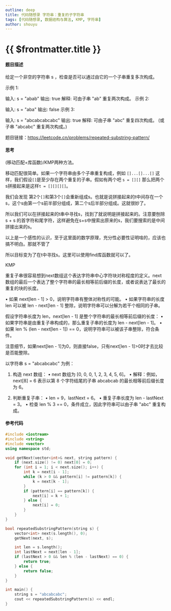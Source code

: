```yaml
---
outline: deep
title: 代码随想录 字符串：重复的子字符串
tags: [代码随想录, 数据结构与算法, KMP, 字符串]
author: shouyu
---
```


# {{ $frontmatter.title }}

#### 题目描述

给定一个非空的字符串 s ，检查是否可以通过由它的一个子串重复多次构成。

示例 1:

输入: s = "abab"
输出: true
解释: 可由子串 "ab" 重复两次构成。
示例 2:

输入: s = "aba"
输出: false
示例 3:

输入: s = "abcabcabcabc"
输出: true
解释: 可由子串 "abc" 重复四次构成。 (或子串 "abcabc" 重复两次构成。)

题目链接：https://leetcode.cn/problems/repeated-substring-pattern/

#### 思考

(移动匹配+库函数)/KMP两种方法。

移动匹配很简单。如果一个字符串由多个子串重复构成，例如 `[]...[]...[]` 这样，我们假设`[]`是至少存在两个重复的子串。假如有两个吧 `s = [][]` 那么把两个s拼接起来是这样`t = [][][][]`。

我们会发现 第2个`[]`和第3个`[]`会重新组成s。也就是说拼接起来的t中间存在一个s，这个s由第一个s前半部分组成，第二个s后半部分组成。这就很妙了。

所以我们可以在拼接起来的t串中寻找s，找到了就说明是拼接起来的。注意要刨除 s + s 的首字符和尾字符，这样避免在s+s中搜索出原来的s，我们要搜索的是中间拼接出来的s。

以上是一个感性的认识，至于这里面的数学原理，充分性必要性证明啥的，应该也搞不明白。那就不管了

所以目标变为了在t中寻找s。这里可以使用find库函数就可以了。

KMP

重复子串很容易想到next数组这个表达字符串中心字符块对称程度的定义。next数组的最后一个表达了整个字符串的最长相等前后缀的长度，或者说表达了最长的重复的块的长度。

•	如果 next[len - 1] > 0，说明字符串有整体对称性的可能。
•	如果字符串的长度 len 可以被 len - next[len - 1] 整除，说明字符串可以分解为若干个相同的子串。

假设字符串长度为 len，next[len - 1] 是整个字符串的最长相等前后缀的长度：
    • 如果字符串是由重复子串构成的，那么重复子串的长度为 len - next[len - 1]。
    • 如果 len % (len - next[len - 1]) == 0，说明字符串可以被该子串整除，符合条件。

注意细节，如果next[len - 1]为0，则直接false，只有next[len - 1]>0时才去比较是否能整除。

以字符串 s = "abcabcabc" 为例：

1.	构造 next 数组：
    •	next 数组为 [0, 0, 0, 1, 2, 3, 4, 5, 6]。
    •	解释：例如，next[8] = 6 表示以第 8 个字符结尾的子串 abcabcab 的最长相等前后缀长度为 6。

2.	判断重复子串：
    •	len = 9，lastNext = 6。
    •	重复子串长度为 len - lastNext = 3。
    •	检查 len % 3 == 0，条件成立，因此字符串可以由子串 "abc" 重复构成。

#### 参考代码

```C++
#include <iostream>
#include <string>
#include <vector>
using namespace std;

void getNext(vector<int>& next, string pattern) {
    if (next.size() != 0) next[0] = 0;
    for (int i = 1; i < next.size(); i++) {
        int k = next[i - 1];
        while (k > 0 && pattern[i] != pattern[k]) {
            k = next[k - 1];
        }
        if (pattern[i] == pattern[k]) {
            next[i] = k + 1;
        } else {
            next[i] = 0;
        }
    }
}

bool repeatedSubstringPattern(string s) {
    vector<int> next(s.length(), 0);
    getNext(next, s);

    int len = s.length();
    int lastNext = next[len - 1];
    if (lastNext > 0 && len % (len - lastNext) == 0) {
        return true;
    } else {
        return false;
    }
}

int main() {
    string s = "abcabcabc";
    cout << repeatedSubstringPattern(s) << endl;
}
```
